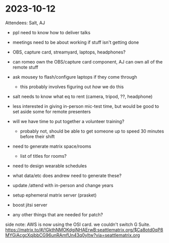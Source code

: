 # 2023-10-12

Attendees: Salt, AJ

- ppl need to know how to deliver talks
- meetings need to be about working if stuff isn't getting done

- OBS, capture card, streamyard, laptops, headphones?
- can romeo own the OBS/capture card component, AJ can own all of the remote stuff
- ask mousey to flash/configure laptops if they come through

    - this probably involves figuring out *how* we do this

- salt needs to know what eq to rent (camera, tripod, ??, headphone)

- less interested in giving in-person mic-test time, but would be good to set aside some for remote presenters
- will we have time to put together a volunteer training?

    - probably not, should be able to get someone up to speed 30 minutes before their shift


- need to generate matrix space/rooms

    - list of titles for rooms?

- need to design wearable schedules
- what data/etc does andrew need to generate these?

- update /attend with in-person and change years
- setup ephemeral matrix server (prasket)
- boost jitsi server

- any other things that are needed for patch?

side note: AWS is now using the OSI card. we couldn't switch G Suite. https://matrix.to/#/!GkthNMOKdgiNHAErwB:seattlematrix.org/$Ca8otd0qP8MYGiAcgcXqjbbCG96unRAmfUn43q0yltw?via=seattlematrix.org

